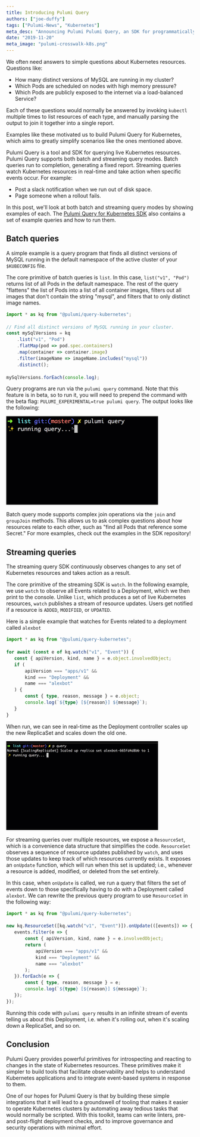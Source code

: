 ```yaml
---
title: Introducing Pulumi Query
authors: ["joe-duffy"]
tags: ["Pulumi-News", "Kubernetes"]
meta_desc: "Announcing Pulumi Pulumi Query, an SDK for programmatically querying cloud resources."
date: "2019-11-20"
meta_image: "pulumi-crosswalk-k8s.png"
---
```


We often need answers to simple questions about Kubernetes resources. Questions like:

* How many distinct versions of MySQL are running in my cluster?
* Which Pods are scheduled on nodes with high memory pressure?
* Which Pods are publicly exposed to the internet via a load-balanced Service?

Each of these questions would normally be answered by invoking `kubectl` multiple times to list
resources of each type, and manually parsing the output to join it together into a single report.

Examples like these motivated us to build Pulumi Query for Kubernetes, which aims to greatly simplify scenarios like the ones mentioned above.

Pulumi Query is a tool and SDK for querying live Kubernetes resources. Pulumi Query supports both
batch and streaming query modes. Batch queries run to completion, generating a fixed report. Streaming queries watch Kubernetes resources in real-time and take action when specific events
occur. For example:

* Post a slack notification when we run out of disk space.
* Page someone when a rollout fails.

In this post, we'll look at both batch and streaming query modes by showing examples of each. The
[Pulumi Query for Kubernetes SDK](https://github.com/pulumi/pulumi-query-kubernetes) also contains a set
of example queries and how to run them.

## Batch queries

A simple example is a query program that finds all distinct versions of MySQL running in the default
namespace of the active cluster of your `$KUBECONFIG` file.

The core primitive of batch queries is `list`. In this case, `list("v1", "Pod")` returns list of all
Pods in the default namespace. The rest of the query "flattens" the list of Pods into a list of all
container images, filters out all images that don't contain the string "mysql", and filters that
to only distinct image names.

```typescript
import * as kq from "@pulumi/query-kubernetes";

// Find all distinct versions of MySQL running in your cluster.
const mySqlVersions = kq
    .list("v1", "Pod")
    .flatMap(pod => pod.spec.containers)
    .map(container => container.image)
    .filter(imageName => imageName.includes("mysql"))
    .distinct();

mySqlVersions.forEach(console.log);
```

Query programs are run via the `pulumi query` command. Note that this feature is in beta, so to run
it, you will need to prepend the command with the beta flag: `PULUMI_EXPERIMENTAL=true pulumi
query`. The output looks like the following:

![Querying a list of resources](query-list.gif)

Batch query mode supports complex join operations via the `join` and `groupJoin` methods. This
allows us to ask complex questions about how resources relate to each other, such as "find all Pods
that reference some Secret." For more examples, check out the examples in the SDK repository!

## Streaming queries

The streaming query SDK continuously observes changes to any set of Kubernetes resources
and takes action as a result.

The core primitive of the streaming SDK is `watch`. In the following example, we use `watch` to
observe all Events related to a Deployment, which we then print to the console. Unlike `list`, which
produces a set of live Kubernetes resources, `watch` publishes a stream of resource updates. Users
get notified if a resource is `ADDED`, `MODIFIED`, or `UPDATED`.

Here is a simple example that watches for Events related to a deployment called `alexbot`

```typescript
import * as kq from "@pulumi/query-kubernetes";

for await (const e of kq.watch("v1", "Event")) {
   const { apiVersion, kind, name } = e.object.involvedObject;
   if (
       apiVersion === "apps/v1" &&
       kind === "Deployment" &&
       name === "alexbot"
   ) {
       const { type, reason, message } = e.object;
       console.log(`${type} [${reason}] ${message}`);
   }
}
```

When run, we can see in real-time as the Deployment controller scales up the new ReplicaSet and
scales down the old one.

![Querying a stream of resources](query-watch.gif)

For streaming queries over multiple resources, we expose a `ResourceSet`, which is a convenience
data structure that simplifies the code. `ResourceSet` observes a sequence of resource updates
published by `watch`, and uses those updates to keep track of which resources currently exists. It
exposes an `onUpdate` function, which will run when this set is updated; i.e., whenever a resource
is added, modified, or deleted from the set entirely.

In this case, when `onUpdate` is called, we run a query that filters the set of events down to those
specifically having to do with a Deployment called `alexbot`. We can rewrite the previous query
program to use `ResourceSet` in the following way:

```typescript
import * as kq from "@pulumi/query-kubernetes";

new kq.ResourceSet([kq.watch("v1", "Event")]).onUpdate(([events]) => {
   events.filter(e => {
       const { apiVersion, kind, name } = e.involvedObject;
       return (
           apiVersion === "apps/v1" &&
           kind === "Deployment" &&
           name === "alexbot"
       );
   }).forEach(e => {
       const { type, reason, message } = e;
       console.log(`${type} [${reason}] ${message}`);
   });
});
```

Running this code with `pulumi query` results in an infinite stream of events telling us about this
Deployment, i.e. when it's rolling out, when it's scaling down a ReplicaSet, and so on.

## Conclusion

Pulumi Query provides powerful primitives for introspecting and reacting to changes in the state
of Kubernetes resources. These primitives make it simpler to build tools that facilitate
observability and helps to understand Kubernetes applications and to integrate event-based systems
in response to them.

One of our hopes for Pulumi Query is that by building these simple integrations that it will lead to a
groundswell of tooling that makes it easier to operate Kubernetes clusters by automating away
tedious tasks that would normally be scripted. With this toolkit, teams can
write linters, pre- and post-flight deployment checks, and to improve governance and security
operations with minimal effort.
